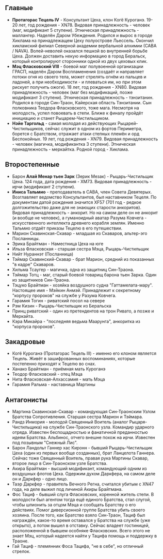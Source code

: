 ## Главные
* **Протагорас Тецель IV** - Консультант Цеха, клон Когё Куроганэ. 19-20 лет, год рождения - XN78. Видовая принадлежность - человек (маг, модификант 5 ступени). Этническая принадлежность - маллангер. Наделён Даром Убеждения. Родился и вырос в городе Хиклама на принадлежащем Цеху полуострове Льессель. Окончил хикламский филиал Северной академии вербальной алхимии (САВА / NAVA). Волей-неволей оказался пешкой во внутренней борьбе Цеха. Должен доставить некую информацию в город Беральск, который контролируют сторонники одной из двух цеховых клик.
* **Мэц Фласковский VIII** - боевой маг полувоенной организации ГРАСП, наделён Даром Воспламенения (создаёт и направляет потоки огня из своего тела, может стрелять огнём из пальцев и ладоней, а при необходимости - и плеваться им, но при этом рискует получить ожоги). 18 лет, год рождения - XN80. Видовая принадлежность - человек (маг без модификаций, позже модификант 3 ступени). Этническая принадлежность - тэнзитанин. Родился в городе Син-Траон, Кайерская область Тэнзитании. Сын полковника Теодора Фласковского, тоже мага. Несмотря на молодость, успел повоевать в степи. Ближе к финалу пройдёт инициацию и станет Рыцарем-Чистильщиком.
* **Нэйе Таргольд** - самая молодая из действующих Рыцарей-Чистильщиков, сейчас служит в одном из фортов Периметра, борется с Братством, отражает атаки степных племён и орд Беспокойных. 19 лет, год рождения - XN79. Видовая принадлежность - человек (магичка, модификантка 3 ступени). Этническая принадлежность - меркайтка. Родной город - Хиклама.

## Второстепенные
* Барон **Алай Менар тьен Зарк** (Зерик Мезак) - Рыцарь-Чистильщик Цеха. 124 года, дата рождения - XM73. Видовая принадлежность - ирчи (модификант 2 ступени).
* **Иниса Тальмио** - преподаватель в САВА, член Совета Девятерых. Возглавляет ведомство Консультантов, был наставником Тецеля. По документам датой рождения значится XF57 (701 год - редкое долгожительство даже для не знающих старости анкоритов). Видовая принадлежность - анкорит. Но на самом деле он не анкорит (и вообще не человек), а гуманоидный аватар Разума Ковчега - искусственного интеллекта древнего корабля землян. Именно Тальмио отдаёт приказы Тецелю в его путешествии.
* Марион Скавинская-Скавар - младшая из Скаваров, альтер-эго Посланницы.
* Эрика Брайтман - Наместница Цеха на юге
* Ильза Фласковская - старшая сестра Мэца, Рыцарь-Чистильщик
* Нийт Нураннэт (Посланница)
* Тэймар Скавинский-Скавар - брат Марион, средний из показанных "в кадре" Скаваров.
* Хильма Тсаугер - магичка, одна из защитниц Син-Траона.
* Тэймар Тотц - маг, старый боевой товарищ барона тьен Зарка. Один из защитников Син-Траона.
* Тэцуко Брайтман - хозяйка воздушного судна "Гаттамелата-мару". Настоящее имя - Мэйкин Анмэй. Принадлежит к секретному "корпусу пророков" на службе у Разума Ковчега.
* Гарамия Тогин - риватский посол на севере
* Рэм Кизин - Рыцарь-Чистильщик из Беральска
* Принц риватский - один из претендентов на трон Ривато, а позже и Меркайта.
* Кэра Микайра - "последняя ведьма Маарунга", анкоритка из "корпуса пророков".

## Закадровые
* Когё Куроганэ (Протагорас Тецель III) - именно его клоном является Тецель. Живёт в зашифрованных воспоминаниях, которые постепенно приходят к Тецелю во снах.
* Ханако Брайтман - приёмная мать Куроганэ
* Теодор Фласковский - отец Мэца
* Нита Фласковская-Алхассамия - мать Мэца
* Гарамия Ральма - наставница Мартины

## Антагонисты
* Мартина Скавинская-Скавар - командующая Син-Траонским Узлом Братства Сопротивления. Старшая сестра Марион и Тэймара.
* Рандз Инмория - молодой Священный Воитель (аналог Рыцаря-Чистильщика) на службе Син-Траонского узла. Командир ударного отряда. Известен беспощадностью и фанатичной преданностью идеям Братства. Альбинос, отчего внешне похож на ирчи. Известен под позывным "Снежный Лис".
* Барон Ландольт Ганнер хас Киронн - бывший Рыцарь-Чистильщик Цеха (один из первых вообще созданных), брат Ланцелота Ганнера. Сейчас тоже Священный Воитель, правая рука Мартины Скавар, второе лицо в Син-Траонском узле Братства.
* Акира Брайтман - высший модификант, командующий одним из воздушных флотов Цеха. Одержим духом Даркфера, на самом деле он и Даркфер - одно лицо.
* Таэр Даркфер - правитель Вечного Регна, считался убитым с XN47 года, на деле выжил под личиной Акиры Брайтмана.
* Фос Тациф - бывший слуга Фласковских, коренной житель степи. В молодости был агентом тогда ещё единого Братства, стал слугой, чтобы шпионить за отцом Мэца и сообщать Братству о его действиях. Помог диверсионной группе Братства убить своего хозяина. После того, как Братство взяло Син-Траон, Тациф был награждён, какое-то время оставался у Братства на службе (уже открыто), а потом вышел в отставку. Сейчас владеет гостиницей, расположенной в бывшем особняке Фласковских. Всего этого не знает Мэц, который надеется найти у Тацифа помощь и поддержку в Траоне.
* Гай Тациф - племянник Фоса Тацифа, "не в себе", но отличный стрелок.
